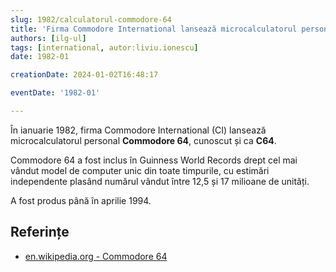 ```yaml
---
slug: 1982/calculatorul-commodore-64
title: 'Firma Commodore International lansează microcalculatorul personal „Commodore 64”'
authors: [ilg-ul]
tags: [international, autor:liviu.ionescu]
date: 1982-01

creationDate: 2024-01-02T16:48:17

eventDate: '1982-01'

---
```


În ianuarie 1982, firma Commodore International (CI) lansează
microcalculatorul personal **Commodore 64**, cunoscut și ca **C64**.

<!-- truncate -->

Commodore 64 a fost inclus în Guinness World Records drept cel mai
vândut model de computer unic din toate timpurile, cu estimări
independente plasând numărul vândut între 12,5 și 17 milioane
de unități.

A fost produs până în aprilie 1994.

## Referințe

- [en.wikipedia.org - Commodore 64](https://en.wikipedia.org/wiki/Commodore_64)
